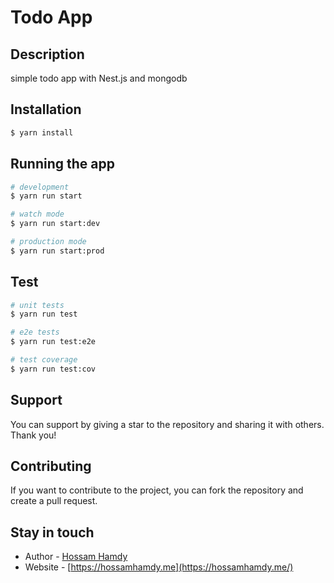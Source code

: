 # Todo App

## Description

simple todo app with Nest.js and mongodb

## Installation

```bash
$ yarn install
```

## Running the app

```bash
# development
$ yarn run start

# watch mode
$ yarn run start:dev

# production mode
$ yarn run start:prod
```

## Test

```bash
# unit tests
$ yarn run test

# e2e tests
$ yarn run test:e2e

# test coverage
$ yarn run test:cov
```

## Support

You can support by giving a star to the repository and sharing it with others. Thank you!

## Contributing

If you want to contribute to the project, you can fork the repository and create a pull request.

## Stay in touch

- Author - [Hossam Hamdy](hossamhamdy117@gmail.com)
- Website - [https://hossamhamdy.me](https://hossamhamdy.me/)
